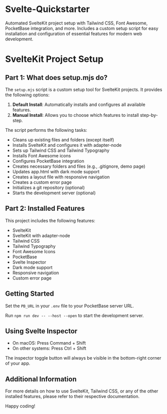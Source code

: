 # Svelte-Quickstarter
Automated SvelteKit project setup with Tailwind CSS, Font Awesome, PocketBase integration, and more. Includes a custom setup script for easy installation and configuration of essential features for modern web development.


# SvelteKit Project Setup

## Part 1: What does setup.mjs do?

The `setup.mjs` script is a custom setup tool for SvelteKit projects. It provides the following options:

1. **Default Install**: Automatically installs and configures all available features.
2. **Manual Install**: Allows you to choose which features to install step-by-step.

The script performs the following tasks:

- Cleans up existing files and folders (except itself)
- Installs SvelteKit and configures it with adapter-node
- Sets up Tailwind CSS and Tailwind Typography
- Installs Font Awesome icons
- Configures PocketBase integration
- Creates necessary folders and files (e.g., .gitignore, demo page)
- Updates app.html with dark mode support
- Creates a layout file with responsive navigation
- Creates a custom error page
- Initializes a git repository (optional)
- Starts the development server (optional)

## Part 2: Installed Features

This project includes the following features:

- SvelteKit
- SvelteKit with adapter-node
- Tailwind CSS
- Tailwind Typography
- Font Awesome Icons
- PocketBase
- Svelte Inspector
- Dark mode support
- Responsive navigation
- Custom error page

## Getting Started

Set the `PB_URL` in your `.env` file to your PocketBase server URL.


Run `npm run dev -- --host --open` to start the development server.



## Using Svelte Inspector

- On macOS: Press Command + Shift
- On other systems: Press Ctrl + Shift

The inspector toggle button will always be visible in the bottom-right corner of your app.


## Additional Information

For more details on how to use SvelteKit, Tailwind CSS, or any of the other installed features, please refer to their respective documentation.

Happy coding!

